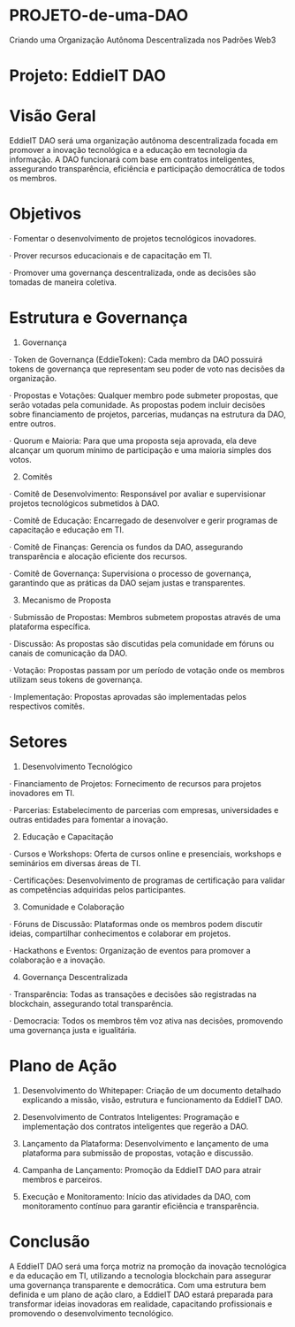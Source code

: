 # PROJETO-de-uma-DAO
Criando uma Organização Autônoma Descentralizada nos Padrões Web3


# Projeto: EddieIT DAO


# Visão Geral

EddieIT DAO será uma organização autônoma descentralizada focada em promover a inovação tecnológica e a educação em tecnologia da informação. A DAO funcionará com base em contratos inteligentes, assegurando transparência, eficiência e participação democrática de todos os membros.


# Objetivos

·	Fomentar o desenvolvimento de projetos tecnológicos inovadores.

·	Prover recursos educacionais e de capacitação em TI.

·	Promover uma governança descentralizada, onde as decisões são tomadas de maneira coletiva.


# Estrutura e Governança

1. Governança

·	Token de Governança (EddieToken): Cada membro da DAO possuirá tokens de governança que representam seu poder de voto nas decisões da organização.

·	Propostas e Votações: Qualquer membro pode submeter propostas, que serão votadas pela comunidade. As propostas podem incluir decisões sobre financiamento de projetos, parcerias, mudanças na estrutura da DAO, entre outros.

·	Quorum e Maioria: Para que uma proposta seja aprovada, ela deve alcançar um quorum mínimo de participação e uma maioria simples dos votos.


2. Comitês

·	Comitê de Desenvolvimento: Responsável por avaliar e supervisionar projetos tecnológicos submetidos à DAO.

·	Comitê de Educação: Encarregado de desenvolver e gerir programas de capacitação e educação em TI.

·	Comitê de Finanças: Gerencia os fundos da DAO, assegurando transparência e alocação eficiente dos recursos.

·	Comitê de Governança: Supervisiona o processo de governança, garantindo que as práticas da DAO sejam justas e transparentes.


3. Mecanismo de Proposta

·	Submissão de Propostas: Membros submetem propostas através de uma plataforma específica.

·	Discussão: As propostas são discutidas pela comunidade em fóruns ou canais de comunicação da DAO.

·	Votação: Propostas passam por um período de votação onde os membros utilizam seus tokens de governança.

·	Implementação: Propostas aprovadas são implementadas pelos respectivos comitês.


# Setores


1. Desenvolvimento Tecnológico

·	Financiamento de Projetos: Fornecimento de recursos para projetos inovadores em TI.

·	Parcerias: Estabelecimento de parcerias com empresas, universidades e outras entidades para fomentar a inovação.


2. Educação e Capacitação

·	Cursos e Workshops: Oferta de cursos online e presenciais, workshops e seminários em diversas áreas de TI.

·	Certificações: Desenvolvimento de programas de certificação para validar as competências adquiridas pelos participantes.


3. Comunidade e Colaboração

·	Fóruns de Discussão: Plataformas onde os membros podem discutir ideias, compartilhar conhecimentos e colaborar em projetos.

·	Hackathons e Eventos: Organização de eventos para promover a colaboração e a inovação.


4. Governança Descentralizada

·	Transparência: Todas as transações e decisões são registradas na blockchain, assegurando total transparência.

·	Democracia: Todos os membros têm voz ativa nas decisões, promovendo uma governança justa e igualitária.


# Plano de Ação

1.	Desenvolvimento do Whitepaper: Criação de um documento detalhado explicando a missão, visão, estrutura e funcionamento da EddieIT DAO.

2.	Desenvolvimento de Contratos Inteligentes: Programação e implementação dos contratos inteligentes que regerão a DAO.

3.	Lançamento da Plataforma: Desenvolvimento e lançamento de uma plataforma para submissão de propostas, votação e discussão.

4.	Campanha de Lançamento: Promoção da EddieIT DAO para atrair membros e parceiros.

5.	Execução e Monitoramento: Início das atividades da DAO, com monitoramento contínuo para garantir eficiência e transparência.


# Conclusão

A EddieIT DAO será uma força motriz na promoção da inovação tecnológica e da educação em TI, utilizando a tecnologia blockchain para assegurar uma governança transparente e democrática. Com uma estrutura bem definida e um plano de ação claro, a EddieIT DAO estará preparada para transformar ideias inovadoras em realidade, capacitando profissionais e promovendo o desenvolvimento tecnológico.


